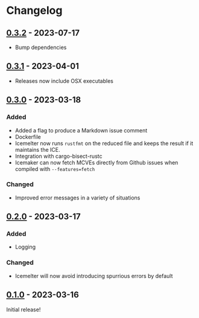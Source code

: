 # Changelog

<!-- https://keepachangelog.com/en/1.0.0/ -->

## [0.3.2] - 2023-07-17

- Bump dependencies

## [0.3.1] - 2023-04-01

- Releases now include OSX executables

## [0.3.0] - 2023-03-18

### Added

- Added a flag to produce a Markdown issue comment
- Dockerfile
- Icemelter now runs `rustfmt` on the reduced file and keeps the result if it
  maintains the ICE.
- Integration with cargo-bisect-rustc
- Icemaker can now fetch MCVEs directly from Github issues when compiled with
  `--features=fetch`

### Changed

- Improved error messages in a variety of situations

## [0.2.0] - 2023-03-17

### Added

- Logging

### Changed

- Icemelter will now avoid introducing spurrious errors by default

## [0.1.0] - 2023-03-16

Initial release!

[0.1.0]: https://github.com/langston-barrett/icemelter/releases/tag/v0.1.0
[0.2.0]: https://github.com/langston-barrett/icemelter/releases/tag/v0.2.0
[0.3.0]: https://github.com/langston-barrett/icemelter/releases/tag/v0.3.0
[0.3.1]: https://github.com/langston-barrett/icemelter/releases/tag/v0.3.1
[0.3.2]: https://github.com/langston-barrett/icemelter/releases/tag/v0.3.2
